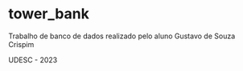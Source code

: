 #  tower_bank

Trabalho de banco de dados realizado pelo aluno Gustavo de Souza Crispim 

UDESC - 2023